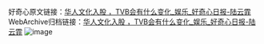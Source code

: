 好奇心原文链接：[华人文化入股 ，TVB会有什么变化_娱乐_好奇心日报-陆云霏](https://www.qdaily.com/articles/8853.html)
WebArchive归档链接：[华人文化入股 ，TVB会有什么变化_娱乐_好奇心日报-陆云霏](http://web.archive.org/web/20161101040930/http://www.qdaily.com:80/articles/8853.html)
![image](http://ww3.sinaimg.cn/large/007d5XDpgy1g3vdyxhwmij30u02l11kx)